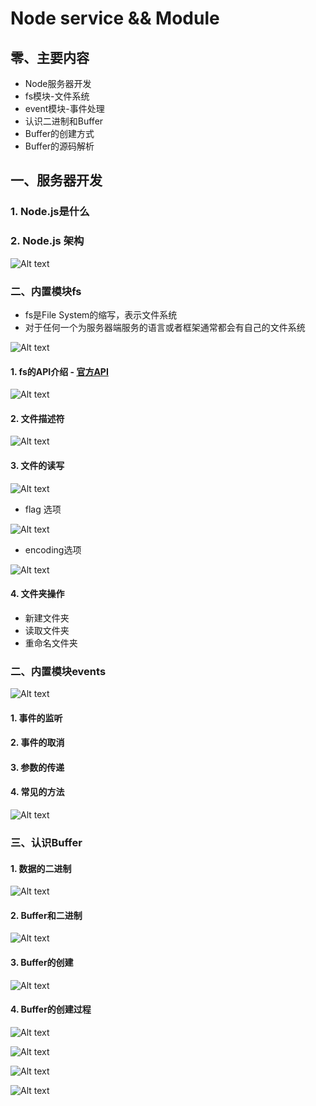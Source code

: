 # Node service && Module

## 零、主要内容

- Node服务器开发
- fs模块-文件系统
- event模块-事件处理
- 认识二进制和Buffer
- Buffer的创建方式
- Buffer的源码解析

## 一、服务器开发

### 1. Node.js是什么

### 2. Node.js 架构

![Alt text](image.png)

### 二、内置模块fs

- fs是File System的缩写，表示文件系统
- 对于任何一个为服务器端服务的语言或者框架通常都会有自己的文件系统

![Alt text](image-1.png)

#### 1. fs的API介绍 - [官方API](https://nodejs.org/docs/latest-v20.x/api/fs.html)

![Alt text](image-2.png)

#### 2. 文件描述符

![Alt text](image-3.png)

#### 3. 文件的读写 

![Alt text](image-4.png)

- flag 选项

![Alt text](image-5.png)

- encoding选项

![Alt text](image-6.png)

#### 4. 文件夹操作

- 新建文件夹
- 读取文件夹
- 重命名文件夹

### 二、内置模块events

![Alt text](image-7.png)

#### 1. 事件的监听

#### 2. 事件的取消

#### 3. 参数的传递

#### 4. 常见的方法

![Alt text](image-8.png)

### 三、认识Buffer

#### 1. 数据的二进制

![Alt text](image-9.png)

#### 2. Buffer和二进制

![Alt text](image-10.png)

#### 3. Buffer的创建

![Alt text](image-11.png)

#### 4. Buffer的创建过程

![Alt text](image-12.png)

![Alt text](image-13.png)

![Alt text](image-14.png)

![Alt text](image-15.png)
